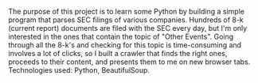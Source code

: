The purpose of this project is to learn some Python by building a simple program that parses SEC filings of various companies. Hundreds of 8-k (current report) documents are filed with the SEC every day, but I'm only interested in the ones that contain the topic of "Other Events". Going through all the 8-k's and checking for this topic is time-consuming and involves a lot of clicks, so I built a crawler that finds the right ones, proceeds to their content, and presents them to me on new browser tabs. Technologies used: Python, BeautifulSoup.
